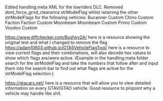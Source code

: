 Edited handling.meta XML for the lowriders DLC. Removed dont_force_grnd_clearance strModelFlag whilst retaining the other strModelFlags for the following vehicles:
Bucanner Custom
Chino Custom
Faction
Faction Custom
Moonbeam
Moonbeam Custom
Primo Custom
Voodoo Custom

https://www.diffchecker.com/Bxsfwy2A/ here is a resource showing the original text and what I changed to remove the flag
https://adam10603.github.io/GTA5VehicleFlagTool/ here is a resource to view current flags and their combinations, will also decode hex values to show which flags are/were active. (Example in the handling.meta folder search for the strModelFlag and take the numbers that follow after and input them into the search bar to find out what flags are active for the strModelFlag selection.)

https://gtacars.net/ here is a resource that will allow you to view detailed information on every GTAV/GTAO vehicle. Good resource to pinpoint why a vehicle may handle like shit.

